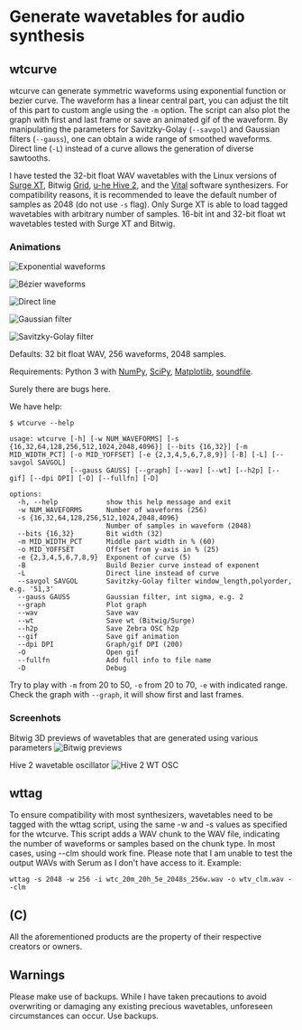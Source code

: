 # Generate wavetables for audio synthesis

## wtcurve

wtcurve can generate symmetric waveforms using exponential function or bezier curve. The waveform has a linear central part, you can adjust the tilt of this part to custom angle using the `-m` option. The script can also plot the graph with first and last frame or save an animated gif of the waveform. By manipulating the parameters for Savitzky-Golay (`--savgol`) and Gaussian filters (`--gauss`), one can obtain a wide range of smoothed waveforms. Direct line (`-L`) instead of a curve allows the generation of diverse sawtooths.

I have tested the 32-bit float WAV wavetables with the Linux versions of [Surge XT](https://surge-synthesizer.github.io/), Bitwig [Grid](https://www.bitwig.com/the-grid/), [u-he Hive 2](https://u-he.com/products/hive/), and the [Vital](https://vital.audio/) software synthesizers. For compatibility reasons, it is recommended to leave the default number of samples as 2048 (do not use `-s` flag). Only Surge XT is able to load tagged wavetables with arbitrary number of samples. 16-bit int and 32-bit float wt wavetables tested with Surge XT and Bitwig.

### Animations

![Exponential waveforms](images/60m_25h_5e_anim.gif)

![Bézier waveforms](images/60m_25h_bz_anim.gif)

![Direct line](images/60m_25h_dl_anim.gif)

![Gaussian filter](images/60m_35h_9e_ga40_anim.gif)

![Savitzky-Golay filter](images/60m_30h_5e_sg200-5_anim.gif)

Defaults: 32 bit float WAV, 256 waveforms, 2048 samples.

Requirements: Python 3 with [NumPy](https://numpy.org/install/), [SciPy](https://scipy.org/), [Matplotlib](https://matplotlib.org), [soundfile](https://github.com/bastibe/python-soundfile).

Surely there are bugs here.

We have help:

```text
$ wtcurve --help

usage: wtcurve [-h] [-w NUM_WAVEFORMS] [-s {16,32,64,128,256,512,1024,2048,4096}] [--bits {16,32}] [-m MID_WIDTH_PCT] [-o MID_YOFFSET] [-e {2,3,4,5,6,7,8,9}] [-B] [-L] [--savgol SAVGOL]
               [--gauss GAUSS] [--graph] [--wav] [--wt] [--h2p] [--gif] [--dpi DPI] [-O] [--fullfn] [-D]

options:
  -h, --help            show this help message and exit
  -w NUM_WAVEFORMS      Number of waveforms (256)
  -s {16,32,64,128,256,512,1024,2048,4096}
                        Number of samples in waveform (2048)
  --bits {16,32}        Bit width (32)
  -m MID_WIDTH_PCT      Middle part width in % (60)
  -o MID_YOFFSET        Offset from y-axis in % (25)
  -e {2,3,4,5,6,7,8,9}  Exponent of curve (5)
  -B                    Build Bezier curve instead of exponent
  -L                    Direct line instead of curve
  --savgol SAVGOL       Savitzky-Golay filter window_length,polyorder, e.g. '51,3'
  --gauss GAUSS         Gaussian filter, int sigma, e.g. 2
  --graph               Plot graph
  --wav                 Save wav
  --wt                  Save wt (Bitwig/Surge)
  --h2p                 Save Zebra OSC h2p
  --gif                 Save gif animation
  --dpi DPI             Graph/gif DPI (200)
  -O                    Open gif
  --fullfn              Add full info to file name
  -D                    Debug
```

Try to play with `-m` from 20 to 50, `-o` from 20 to 70, `-e` with indicated range. Check the graph with `--graph`, it will show first and last frames.

### Screenhots

Bitwig 3D previews of wavetables that are generated using various parameters
![Bitwig previews](images/bitwig_previews.jpg)

Hive 2 wavetable oscillator
![Hive 2 WT OSC](images/hive_wt.jpg)

## wttag

To ensure compatibility with most synthesizers, wavetables need to be tagged with the wttag script, using the same -w and -s values as specified for the wtcurve. This script adds a WAV chunk to the WAV file, indicating the number of waveforms or samples based on the chunk type. In most cases, using --clm should work fine. Please note that I am unable to test the output WAVs with Serum as I don't have access to it. Example:

```text
wttag -s 2048 -w 256 -i wtc_20m_20h_5e_2048s_256w.wav -o wtv_clm.wav --clm
```

## (C)

All the aforementioned products are the property of their respective creators or owners.

## Warnings

Please make use of backups. While I have taken precautions to avoid overwriting or damaging any existing precious wavetables, unforeseen circumstances can occur. Use backups.
